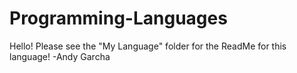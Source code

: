 # Programming-Languages
Hello! Please see the "My Language" folder for the ReadMe for this language!
-Andy Garcha
